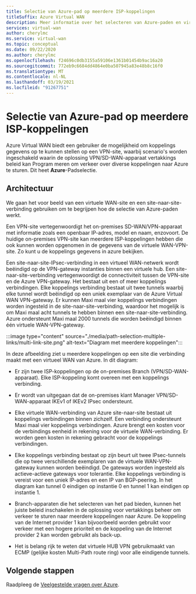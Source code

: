 ```yaml
---
title: Selectie van Azure-pad op meerdere ISP-koppelingen
titleSuffix: Azure Virtual WAN
description: Meer informatie over het selecteren van Azure-paden en virtuele WAN
services: virtual-wan
author: cherylmc
ms.service: virtual-wan
ms.topic: conceptual
ms.date: 09/22/2020
ms.author: cherylmc
ms.openlocfilehash: f24696c0db3155a59106e1361b01454b9ac16a20
ms.sourcegitcommit: 772eb9c6684dd4864e0ba507945a83e48b8c16f0
ms.translationtype: MT
ms.contentlocale: nl-NL
ms.lasthandoff: 03/19/2021
ms.locfileid: "91267751"
---
```

# <a name="azure-path-selection-across-multiple-isp-links"></a>Selectie van Azure-pad op meerdere ISP-koppelingen

Azure Virtual WAN biedt een gebruiker de mogelijkheid om koppelings gegevens op te kunnen stellen op een VPN-site, waarbij scenario's worden ingeschakeld waarin de oplossing VPN/SD-WAN-apparaat vertakkings beleid kan Program meren om verkeer over diverse koppelingen naar Azure te sturen. Dit heet **Azure**-Padselectie.

## <a name="architecture"></a>Architectuur

We gaan het voor beeld van een virtuele WAN-site en een site-naar-site-verbinding gebruiken om te begrijpen hoe de selectie van Azure-paden werkt.

Een VPN-site vertegenwoordigt het on-premises SD-WAN/VPN-apparaat met informatie zoals een openbaar IP-adres, model en naam, enzovoort. De huidige on-premises VPN-site kan meerdere ISP-koppelingen hebben die ook kunnen worden opgenomen in de gegevens van de virtuele WAN-VPN-site. Zo kunt u de koppelings gegevens in azure bekijken.

Een site-naar-site-IPsec-verbinding in een virtueel WAN-netwerk wordt beëindigd op de VPN-gateway instanties binnen een virtuele hub. Een site-naar-site-verbinding vertegenwoordigt de connectiviteit tussen de VPN-site en de Azure VPN-gateway. Het bestaat uit een of meer koppelings verbindingen. Elke koppelings verbinding bestaat uit twee tunnels waarbij elke tunnel wordt beëindigd op een uniek exemplaar van de Azure Virtual WAN VPN-gateway. Er kunnen Maxi maal vier koppelings verbindingen worden ingesteld in de site-naar-site-verbinding, waardoor het mogelijk is om Maxi maal acht tunnels te hebben binnen een site-naar-site-verbinding. Azure ondersteunt Maxi maal 2000 tunnels die worden beëindigd binnen één virtuele WAN-VPN-gateway.

:::image type="content" source="./media/path-selection-multiple-links/multi-link-site.png" alt-text="Diagram met meerdere koppelingen":::

In deze afbeelding ziet u meerdere koppelingen op een site die verbinding maakt met een virtueel WAN van Azure. In dit diagram:

* Er zijn twee ISP-koppelingen op de on-premises Branch (VPN/SD-WAN-apparaat). Elke ISP-koppeling komt overeen met een koppelings verbinding.

* Er wordt van uitgegaan dat de on-premises klant Manager VPN/SD-WAN-apparaat IKEv1 of IKEv2 IPsec ondersteunt.

* Elke virtuele WAN-verbinding van Azure site-naar-site bestaat uit koppelings verbindingen binnen zichzelf. Een verbinding ondersteunt Maxi maal vier koppelings verbindingen. Azure brengt een kosten voor de verbindings eenheid in rekening voor de virtuele WAN-verbinding. Er worden geen kosten in rekening gebracht voor de koppelings verbindingen.

* Elke koppelings verbinding bestaat op zijn beurt uit twee IPsec-tunnels die op twee verschillende exemplaren van de virtuele WAN-VPN-gateway kunnen worden beëindigd. De gateways worden ingesteld als actieve-actieve gateways voor tolerantie. Elke koppelings verbinding is vereist voor een uniek IP-adres en een IP van BGP-peering. In het diagram kan tunnel 0 eindigen op instantie 0 en tunnel 1 kan eindigen op instantie 1.

* Branch-apparaten die het selecteren van het pad bieden, kunnen het juiste beleid inschakelen in de oplossing voor vertakkings beheer om verkeer te sturen naar meerdere koppelingen naar Azure. De koppeling van de Internet provider 1 kan bijvoorbeeld worden gebruikt voor verkeer met een hogere prioriteit en de koppeling van de Internet provider 2 kan worden gebruikt als back-up.

* Het is belang rijk te weten dat virtuele HUB VPN gebruikmaakt van ECMP (gelijke kosten Multi-Path route ring) voor alle eindigende tunnels.

## <a name="next-steps"></a>Volgende stappen

Raadpleeg de [Veelgestelde vragen over Azure](virtual-wan-faq.md).